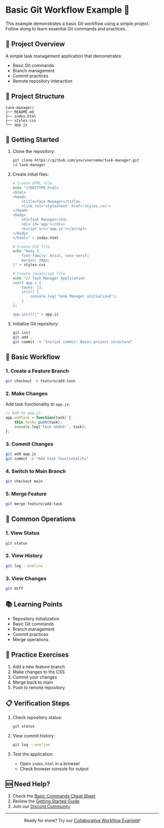 # Basic Git Workflow Example 📝

This example demonstrates a basic Git workflow using a simple project. Follow along to learn essential Git commands and practices.

## 🎯 Project Overview

A simple task management application that demonstrates:
- Basic Git commands
- Branch management
- Commit practices
- Remote repository interaction

## 📁 Project Structure

```
task-manager/
├── README.md
├── index.html
├── styles.css
└── app.js
```

## 🚀 Getting Started

1. Clone the repository:
   ```bash
   git clone https://github.com/yourusername/task-manager.git
   cd task-manager
   ```

2. Create initial files:
   ```bash
   # Create HTML file
   echo "<!DOCTYPE html>
   <html>
   <head>
       <title>Task Manager</title>
       <link rel='stylesheet' href='styles.css'>
   </head>
   <body>
       <h1>Task Manager</h1>
       <div id='app'></div>
       <script src='app.js'></script>
   </body>
   </html>" > index.html

   # Create CSS file
   echo "body {
       font-family: Arial, sans-serif;
       margin: 20px;
   }" > styles.css

   # Create JavaScript file
   echo "// Task Manager Application
   const app = {
       tasks: [],
       init() {
           console.log('Task Manager initialized');
       }
   };

   app.init();" > app.js
   ```

3. Initialize Git repository:
   ```bash
   git init
   git add .
   git commit -m "Initial commit: Basic project structure"
   ```

## 📝 Basic Workflow

### 1. Create a Feature Branch
```bash
git checkout -b feature/add-task
```

### 2. Make Changes
Add task functionality to `app.js`:
```javascript
// Add to app.js
app.addTask = function(task) {
    this.tasks.push(task);
    console.log('Task added:', task);
};
```

### 3. Commit Changes
```bash
git add app.js
git commit -m "Add task functionality"
```

### 4. Switch to Main Branch
```bash
git checkout main
```

### 5. Merge Feature
```bash
git merge feature/add-task
```

## 🔄 Common Operations

### 1. View Status
```bash
git status
```

### 2. View History
```bash
git log --oneline
```

### 3. View Changes
```bash
git diff
```

## 📚 Learning Points

- Repository initialization
- Basic Git commands
- Branch management
- Commit practices
- Merge operations

## 🎯 Practice Exercises

1. Add a new feature branch
2. Make changes to the CSS
3. Commit your changes
4. Merge back to main
5. Push to remote repository

## 📋 Verification Steps

1. Check repository status:
   ```bash
   git status
   ```

2. View commit history:
   ```bash
   git log --oneline
   ```

3. Test the application:
   - Open `index.html` in a browser
   - Check browser console for output

## 🆘 Need Help?

1. Check the [Basic Commands Cheat Sheet](../../cheat-sheets/basic-commands.md)
2. Review the [Getting Started Guide](../../docs/getting-started.md)
3. Join our [Discord Community](https://discord.gg/vihaya)

---

<div align="center">
  <p>Ready for more? Try our <a href="../02-collaborative-workflow/README.md">Collaborative Workflow Example</a>!</p>
</div> 